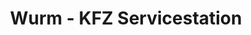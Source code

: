 ---
title: "Wurm - KFZ Servicestation"
url: /seitenstetten/wurm-kfz-servicestation/
shop: Autowerkstatt
---